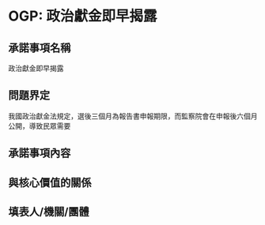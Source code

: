 # OGP: 政治獻金即早揭露
## 承諾事項名稱
政治獻金即早揭露
## 問題界定
我國政治獻金法規定，選後三個月為報告書申報期限，而監察院會在申報後六個月公開，導致民眾需要
## 承諾事項內容
## 與核心價值的關係
## 填表人/機關/團體
